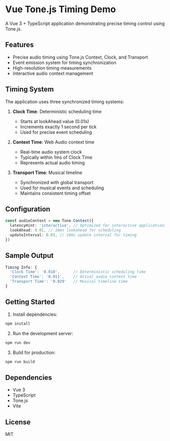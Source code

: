 # Vue Tone.js Timing Demo

A Vue 3 + TypeScript application demonstrating precise timing control using Tone.js.

## Features

- Precise audio timing using Tone.js Context, Clock, and Transport
- Event emission system for timing synchronization
- High-resolution timing measurements
- Interactive audio context management

## Timing System

The application uses three synchronized timing systems:

1. **Clock Time**: Deterministic scheduling time

   - Starts at lookAhead value (0.01s)
   - Increments exactly 1 second per tick
   - Used for precise event scheduling

2. **Context Time**: Web Audio context time

   - Real-time audio system clock
   - Typically within 1ms of Clock Time
   - Represents actual audio timing

3. **Transport Time**: Musical timeline
   - Synchronized with global transport
   - Used for musical events and scheduling
   - Maintains consistent timing offset

## Configuration

```typescript
const audioContext = new Tone.Context({
  latencyHint: 'interactive', // Optimized for interactive applications
  lookAhead: 0.01, // 10ms lookahead for scheduling
  updateInterval: 0.01, // 10ms update interval for timing
})
```

## Sample Output

```javascript
Timing Info: {
  'Clock Time': '0.010',      // Deterministic scheduling time
  'Context Time': '0.011',    // Actual audio context time
  'Transport Time': '0.029'   // Musical timeline time
}
```

## Getting Started

1. Install dependencies:

```bash
npm install
```

2. Run the development server:

```bash
npm run dev
```

3. Build for production:

```bash
npm run build
```

## Dependencies

- Vue 3
- TypeScript
- Tone.js
- Vite

## License

MIT
